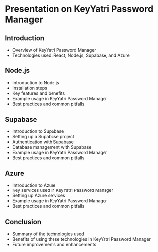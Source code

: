 # Presentation on KeyYatri Password Manager

## Introduction
* Overview of KeyYatri Password Manager
* Technologies used: React, Node.js, Supabase, and Azure

## Node.js
* Introduction to Node.js
* Installation steps
* Key features and benefits
* Example usage in KeyYatri Password Manager
* Best practices and common pitfalls

## Supabase
* Introduction to Supabase
* Setting up a Supabase project
* Authentication with Supabase
* Database management with Supabase
* Example usage in KeyYatri Password Manager
* Best practices and common pitfalls

## Azure
* Introduction to Azure
* Key services used in KeyYatri Password Manager
* Setting up Azure services
* Example usage in KeyYatri Password Manager
* Best practices and common pitfalls

## Conclusion
* Summary of the technologies used
* Benefits of using these technologies in KeyYatri Password Manager
* Future improvements and enhancements
